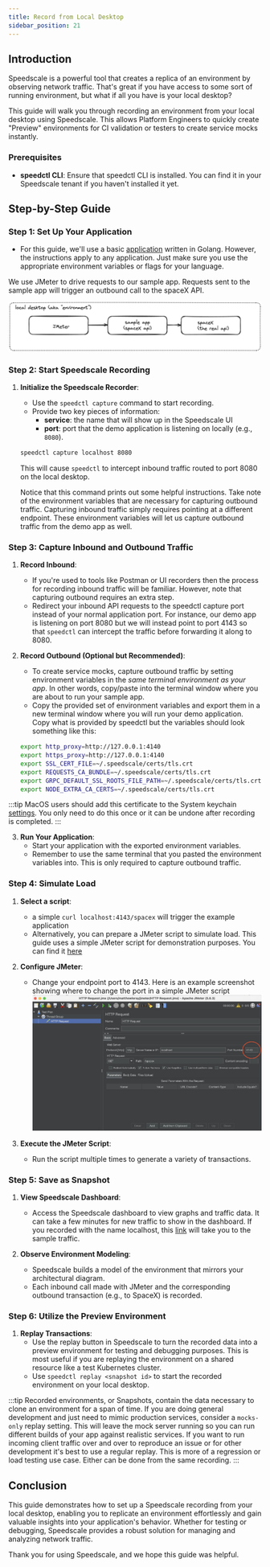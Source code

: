 ```yaml
---
title: Record from Local Desktop
sidebar_position: 21
---
```


## Introduction

Speedscale is a powerful tool that creates a replica of an environment by observing network traffic. That's great if you have access to some sort of running environment, but what if all you have is your local desktop?

This guide will walk you through recording an environment from your local desktop using Speedscale. This allows Platform Engineers to quickly create "Preview" environments for CI validation or testers to create service mocks instantly.

### Prerequisites

- **speedctl CLI**: Ensure that speedctl CLI is installed. You can find it in your Speedscale tenant if you haven't installed it yet.

## Step-by-Step Guide

### Step 1: Set Up Your Application

   - For this guide, we'll use a basic [application](https://github.com/speedscale/demo/tree/master/go) written in Golang. However, the instructions apply to any application. Just make sure you use the appropriate environment variables or flags for your language.

   We use JMeter to drive requests to our sample app. Requests sent to the sample app will trigger an outbound call to the spaceX API.

![architecture](./local-capture/demo_arch.png)

### Step 2: Start Speedscale Recording

1. **Initialize the Speedscale Recorder**:
   - Use the `speedctl capture` command to start recording.
   - Provide two key pieces of information:
     - **service**: the name that will show up in the Speedscale UI
     - **port**: port that the demo application is listening on locally (e.g., `8080`).

   ```bash
   speedctl capture localhost 8080
   ```

   This will cause `speedctl` to intercept inbound traffic routed to port 8080 on the local desktop.
   
   Notice that this command prints out some helpful instructions. Take note of the environment variables that are necessary for capturing outbound traffic. Capturing inbound traffic simply requires pointing at a different endpoint. These environment variables will let us capture outbound traffic from the demo app as well.

### Step 3: Capture Inbound and Outbound Traffic

1. **Record Inbound**:
   - If you're used to tools like Postman or UI recorders then the process for recording inbound traffic will be familiar. However, note that capturing outbound requires an extra step.
   - Redirect your inbound API requests to the speedctl capture port instead of your normal application port. For instance, our demo app is listening on port 8080 but we will instead point to port 4143 so that `speedctl` can intercept the traffic before forwarding it along to 8080.

2. **Record Outbound (Optional but Recommended)**:
   - To create service mocks, capture outbound traffic by setting environment variables in the *same terminal environment as your app*. In other words, copy/paste into the terminal window where you are about to run your sample app.
   - Copy the provided set of environment variables and export them in a new terminal window where you will run your demo application. Copy what is provided by speedctl but the variables should look something like this:

   ```bash
   export http_proxy=http://127.0.0.1:4140
   export https_proxy=http://127.0.0.1:4140
   export SSL_CERT_FILE=~/.speedscale/certs/tls.crt
   export REQUESTS_CA_BUNDLE=~/.speedscale/certs/tls.crt
   export GRPC_DEFAULT_SSL_ROOTS_FILE_PATH=~/.speedscale/certs/tls.crt
   export NODE_EXTRA_CA_CERTS=~/.speedscale/certs/tls.crt
   ```

:::tip
MacOS users should add this certificate to the System keychain [settings](https://support.apple.com/guide/keychain-access/add-certificates-to-a-keychain-kyca2431/mac). You only need to do this once or it can be undone after recording is completed.
:::

3. **Run Your Application**:
   - Start your application with the exported environment variables.
   - Remember to use the same terminal that you pasted the environment variables into. This is only required to capture outbound traffic.

### Step 4: Simulate Load

1. **Select a script**:
   - a simple `curl localhost:4143/spacex` will trigger the example application
   - Alternatively, you can prepare a JMeter script to simulate load. This guide uses a simple JMeter script for demonstration purposes. You can find it [here](https://github.com/speedscale/demo/blob/master/go/HTTP%20Request.jmx)

2. **Configure JMeter**:
   - Change your endpoint port to 4143. Here is an example screenshot showing where to change the port in a simple JMeter script ![screenshot](./local-capture/jmeter.png)

3. **Execute the JMeter Script**:
   - Run the script multiple times to generate a variety of transactions.

### Step 5: Save as Snapshot

1. **View Speedscale Dashboard**:
   - Access the Speedscale dashboard to view graphs and traffic data. It can take a few minutes for new traffic to show in the dashboard. If you recorded with the name localhost, this [link](https://app.speedscale.com/analyze?service=localhost&startTime=now-15minutes&endTime=now) will take you to the sample traffic.

2. **Observe Environment Modeling**:
   - Speedscale builds a model of the environment that mirrors your architectural diagram. 
   - Each inbound call made with JMeter and the corresponding outbound transaction (e.g., to SpaceX) is recorded.

### Step 6: Utilize the Preview Environment

1. **Replay Transactions**:
   - Use the replay button in Speedscale to turn the recorded data into a preview environment for testing and debugging purposes. This is most useful if you are replaying the environment on a shared resource like a test Kubernetes cluster.
   - Use `speedctl replay <snapshot id>` to start the recorded environment on your local desktop.

:::tip
Recorded environments, or Snapshots, contain the data necessary to clone an environment for a span of time. If you are doing general development and just need to mimic production services, consider a `mocks-only` replay setting. This will leave the mock server running so you can run different builds of your app against realistic services. If you want to run incoming client traffic over and over to reproduce an issue or for other development it's best to use a regular replay. This is more of a regression or load testing use case. Either can be done from the same recording.
:::

## Conclusion

This guide demonstrates how to set up a Speedscale recording from your local desktop, enabling you to replicate an environment effortlessly and gain valuable insights into your application's behavior. Whether for testing or debugging, Speedscale provides a robust solution for managing and analyzing network traffic.

Thank you for using Speedscale, and we hope this guide was helpful.
